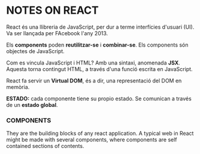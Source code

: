 # NOTES ON REACT

React és una llibreria de JavaScript, per dur a terme interfícies d'usuari (UI). Va ser llançada per FAcebook l'any 2013.

Els **components** poden **reutilitzar-se** i **combinar-se**. Els components són objectes de JavaScript.

Com es vincula JavaScript i HTML? Amb una sintaxi, anomenada **JSX**. Aquesta torna contingut HTML, a través d'una funció escrita en JavaScript.

React fa servir un **Virtual DOM**, és a dir, una representació del DOM en memòria.

**ESTADO:** cada componente tiene su propio estado. Se comunican a través de un **estado global**.

### **COMPONENTS**
They are the building blocks of any react application. A typical web in React might be made with several components, where components are self contained sections of contents.
